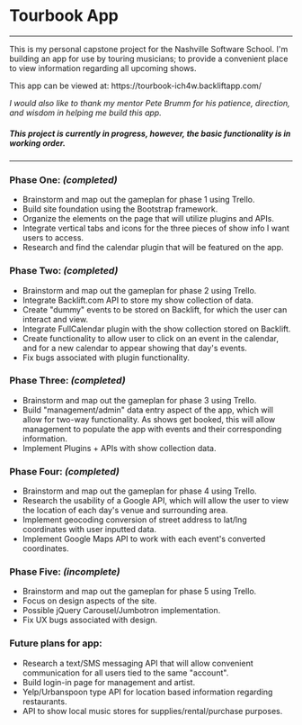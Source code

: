 <h1>Tourbook App</h1>
<hr>
<p>This is my personal capstone project for the Nashville Software School. I'm building an app for use by touring musicians; to provide a convenient place to view information regarding all upcoming shows.</p>
<p>This app can be viewed at: https://tourbook-ich4w.backliftapp.com/</p>
<p><em>I would also like to thank my mentor Pete Brumm for his patience, direction, and wisdom in helping me build this app.</em></p>
<h5>This project is currently in progress, however, the basic functionality is in working order.</h5><hr>
<h3>Phase One: <em>(completed)</em></h3>
<ul>
  <li>Brainstorm and map out the gameplan for phase 1 using Trello.</li>
  <li>Build site foundation using the Bootstrap framework.</li>
  <li>Organize the elements on the page that will utilize plugins and APIs.</li>
  <li>Integrate vertical tabs and icons for the three pieces of show info I want users to access.</li>
  <li>Research and find the calendar plugin that will be featured on the app.</li>
</ul>
<h3>Phase Two: <em>(completed)</em></h3>
<ul>
  <li>Brainstorm and map out the gameplan for phase 2 using Trello.</li>
  <li>Integrate Backlift.com API to store my show collection of data.</li>
  <li>Create "dummy" events to be stored on Backlift, for which the user can interact and view.</li>
  <li>Integrate FullCalendar plugin with the show collection stored on Backlift.</li>
  <li>Create functionality to allow user to click on an event in the calendar, and for a new calendar to appear showing that day's events.</li>
  <li>Fix bugs associated with plugin functionality.</li>
</ul>
<h3>Phase Three: <em>(completed)</em></h3>
<ul>
  <li>Brainstorm and map out the gameplan for phase 3 using Trello.</li>
  <li>Build "management/admin" data entry aspect of the app, which will allow for two-way functionality.  As shows get booked, this will allow management to populate the app with events and their corresponding information.</li>
  <li>Implement Plugins + APIs with show collection data.</li>
</ul>
<h3>Phase Four: <em>(completed)</em></h3>
<ul>
  <li>Brainstorm and map out the gameplan for phase 4 using Trello.</li>
  <li>Research the usability of a Google API, which will allow the user to view the location of each day's venue and surrounding area.</li>
  <li>Implement geocoding conversion of street address to lat/lng coordinates with user inputted data.</li>
  <li>Implement Google Maps API to work with each event's converted coordinates.</li>
</ul>
<h3>Phase Five: <em>(incomplete)</em></h3>
<ul>
  <li>Brainstorm and map out the gameplan for phase 5 using Trello.</li>
  <li>Focus on design aspects of the site.</li>
  <li>Possible jQuery Carousel/Jumbotron implementation.</li>
  <li>Fix UX bugs associated with design.</li>
</ul>
<h3>Future plans for app: </h3>
<ul>
  <li>Research a text/SMS messaging API that will allow convenient communication for all users tied to the same "account".</li>
  <li>Build login-in page for management and artist.</li>
  <li>Yelp/Urbanspoon type API for location based information regarding restaurants.</li>
  <li>API to show local music stores for supplies/rental/purchase purposes.</li>
</ul>
  
